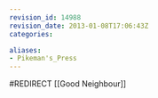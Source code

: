 ```yaml
---
revision_id: 14988
revision_date: 2013-01-08T17:06:43Z
categories:

aliases:
- Pikeman's_Press
---
```


#REDIRECT [[Good Neighbour]]